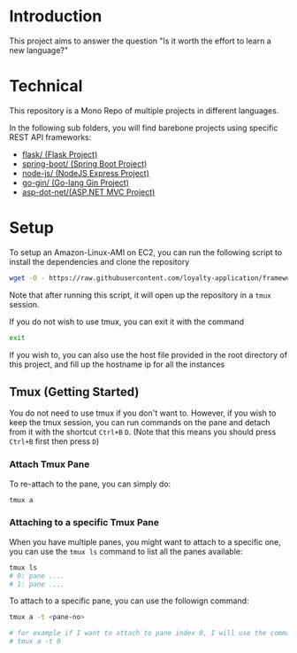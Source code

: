 # Introduction

This project aims to answer the question "Is it worth the effort to learn a new language?"

# Technical

This repository is a Mono Repo of multiple projects in different languages.

In the following sub folders, you will find barebone projects using specific REST API frameworks:
- [flask/ (Flask Project)](https://github.com/soonann/framework-comparison/tree/main/flask)
- [spring-boot/ (Spring Boot Project)](https://github.com/soonann/framework-comparison/tree/main/spring-boot)
- [node-js/ (NodeJS Express Project)](https://github.com/soonann/framework-comparison/tree/main/node-js)
- [go-gin/ (Go-lang Gin Project)](https://github.com/soonann/framework-comparison/tree/main/go-gin)
- [asp-dot-net/(ASP.NET MVC Project)](https://github.com/soonann/framework-comparison/tree/main/asp-dot-net)

# Setup

To setup an Amazon-Linux-AMI on EC2, you can run the following script to install the dependencies and clone the repository

```bash
wget -O - https://raw.githubusercontent.com/loyalty-application/framework-comparison/main/aws-setup.sh | bash
```
Note that after running this script, it will open up the repository in a `tmux` session.

If you do not wish to use tmux, you can exit it with the command

```bash
exit
```
If you wish to, you can also use the host file provided in the root directory of this project, and fill up the hostname ip for all the instances

## Tmux (Getting Started)
You do not need to use tmux if you don't want to.
However, if you wish to keep the tmux session, you can run commands on the pane and detach from it with the shortcut `Ctrl+B` `D`. (Note that this means you should press `Ctrl+B` first then press `D`)

### Attach Tmux Pane
To re-attach to the pane, you can simply do:
```bash
tmux a
```

### Attaching to a specific Tmux Pane
When you have multiple panes, you might want to attach to a specific one, you can use the `tmux ls` command to list all the panes available:
```bash
tmux ls
# 0: pane ....
# 1: pane ....
```

To attach to a specific pane, you can use the followign command:

```bash
tmux a -t <pane-no>

# for example if I want to attach to pane index 0, I will use the command:
# tmux a -t 0
```

